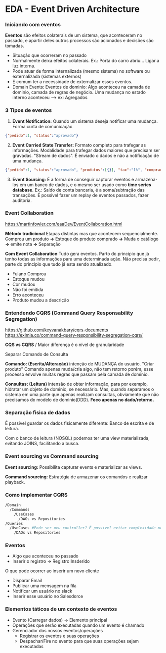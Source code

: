 # EDA - Event Driven Architecture

### Iniciando com eventos

**Eventos** são efeitos colaterais de um sistema, que aconteceram no passado, e apartir deles outros processos são acionados e decisões são tomadas.

- Situação que ocorreram no passado
- Normalmente deixa efeitos colaterais. Ex.: Porta do carro abriu... Ligar a luz interna.
- Pode atuar de forma internalizada (mesmo sistema) no software ou externalizada (sistemas externos)
- É comum ter a necessidade de externalizar esses eventos.
- Domain Events: Eventos de dominio: Algo aconteceu na camada de dominio, camada de regras de negócio. Uma mudança no estado interno aconteceu --> ex: Agregados


### 3 Tipos de eventos

1. **Event Notification:** Quando um sistema deseja notificar uma mudança. Forma curta de comunicação.
```json 
{"pedido":1, "status":"aprovado"}
```
2. **Event Carried State Transfer:** Formato completo para trafegar as informações. Modalidade para trafegar dados maiores que precisam ser gravadas. "Stream de dados". É enviado o dados e não a notificação de uma mudança.
```json
{"pedido":1, "status":"aprovado", "produtos":[{}], "tax":"1%", "comprador":"Robson"}
```
3. **Event Sourcing:** É a forma de conseguir capturar eventos e armazena-los em um banco de dados, e o mesmo ser usado como **time series database.** Ex.: Saldo de conta bancaria, é a soma/subtração das transações. É possivel fazer um replay de eventos passados, fazer auditoria.

### Event Collaboration
https://martinfowler.com/eaaDev/EventCollaboration.html

**Método tradicional**
Etapas distintas mas que acontecem sequencialmente.
Comprou um produto **->** Estoque do produto comprado **->** Muda o catálogo **->** emite nota **->** Separação

**Com Event Collaboration** Tudo gera eventos.
Parto do principio que já tenho todas as informações para uma determinada ação.
Não precisa pedir, parte do principio que tudo já esta sendo atualizado.

- Fulano Comprou
- Estoque mudou
- Cor mudou
- Não foi emitida
- Erro aconteceu
- Produto mudou a descrição

### Entendendo CQRS (Command Query Responsability Segregation)

https://github.com/keyvanakbary/cqrs-documents
https://eximia.co/command-query-responsibility-segregation-cqrs/

**CQS vs CQRS** / Maior diferença é o nível de granularidade

Separar Comando de Consulta

**Comando: (Escrita/Alteração)** intenção de MUDANÇA do usuário. "Criar produto"
Comando apenas muda/cria algo, não tem retorno porém, esse processo envolve muitas regras que passam pela camada de dominio.

**Consultas: (Leitura)** intensão de obter informação, para por exemplo, hidratar um objeto de dominio, se necessário. Mas, quando separamos o sistema em uma parte que apenas realizam consultas, obviamente que não precisamos do modelo de dominio(DDD). **Foco apenas no dado/retorno.**

### Separação fisica de dados

É possivel guardar os dados fisicamente diferente: Banco de escrita e de leitura.

Com o banco de leitura (NOSQL) podemos ter uma view materializada, evitando JOINS, facilitando a busca.

### Event sourcing vs Command sourcing

**Event sourcing:** Possibilita capturar events e materializar as views.

**Command sourcing:** Estratégia de armazenar os comandos e realizar playback.

### Como implementar CQRS

```bash
/Domain
  /Commands
    /UseCases
      /DAOs vs Repositories
/Queries
  /UseCases #Pode ser meu controller? É possivel evitar complexidade nesse caso?
    /DAOs vs Repositories 
```

### Eventos
- Algo que aconteceu no passado
- Inserir o registro -> Registro Insderido

O que pode ocorrer ao inserir um novo cliente
- Disparar Email
- Publicar uma mensagem na fila
- Notificar um usuário no slack
- Inserir esse usuário no Salesdorce

### Elementos táticos de um contexto de eventos 
- Evento (Carregar dados) -> Elemento principal
- Operações que serão executadas quando um evento é chamado
- Gerenciador dos nossos eventos/operações
  - Registrar os eventos e suas operações
  - Despachar/Fire no evento para que suas operações sejam executadas